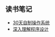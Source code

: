## 读书笔记

* [30天自制操作系统](/github.com/u35s/book-note/tree/master/30DayMakeOS)
* [深入理解程序设计](/github.com/u35s/book-note/tree/master/ProgrammingFromTheGroundUp)
